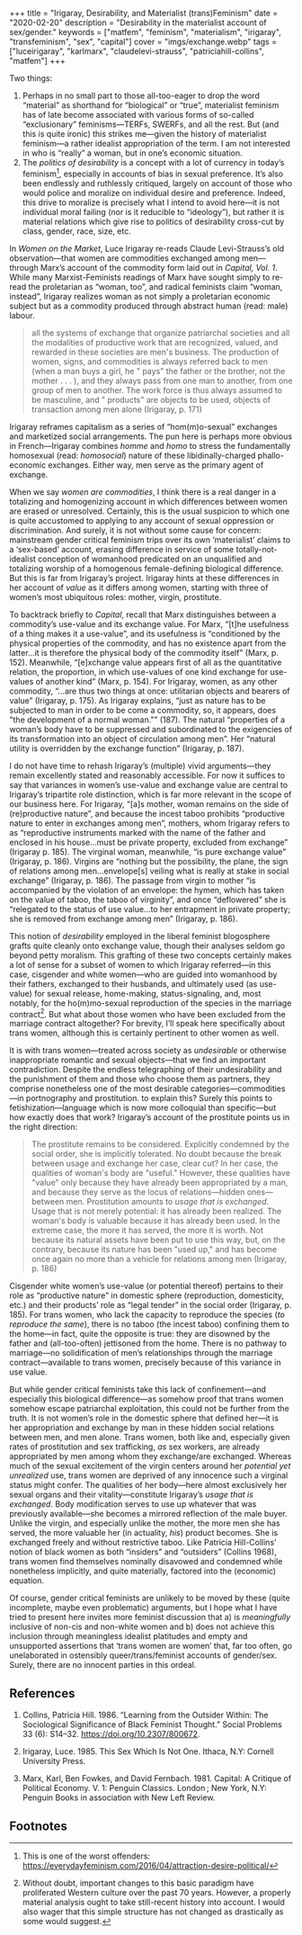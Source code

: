 +++
title = "Irigaray, Desirability, and Materialist (trans)Feminism"
date = "2020-02-20"
description = "Desirability in the materialist account of sex/gender."
keywords = ["matfem", "feminism", "materialism", "irigaray", "transfeminism", "sex", "capital"]
cover = "imgs/exchange.webp"
tags = ["luceirigaray", "karlmarx", "claudelevi-strauss", "patriciahill-collins", "matfem"]
+++

Two things:

1. Perhaps in no small part to those all-too-eager to drop the word “material” as shorthand for “biological” or “true”, materialist feminism has of late become associated with various forms of so-called “exclusionary” feminisms—TERFs, SWERFs, and all the rest. But (and this is quite ironic) this strikes me—given the history of materialist feminism—a rather idealist appropriation of the term. I am not interested in who is “really” a woman, but in one’s economic situation.
1. The _politics of desirability_ is a concept with a lot of currency in today’s feminism[^fn1], especially in accounts of bias in sexual preference. It’s also been endlessly and ruthlessly critiqued, largely on account of those who would police and moralize on individual desire and preference. Indeed, this drive to moralize is precisely what I intend to avoid here—it is not individual moral failing (nor is it reducible to “ideology”), but rather it is material relations which give rise to politics of desirability cross-cut by class, gender, race, size, etc.

In _Women on the Market_, Luce Irigaray re-reads Claude Levi-Strauss’s old observation—that women are commodities exchanged among men—through Marx’s account of the commodity form laid out in _Capital, Vol. 1_. While many Marxist-Feminists readings of Marx have sought simply to re-read the proletarian as “woman, too”, and radical feminists claim “woman, instead”, Irigaray realizes woman as not simply a proletarian economic subject but as a commodity produced through abstract human (read: male) labour.

> all the systems of exchange that organize patriarchal societies and all the modalities of productive work that are recognized, valued, and rewarded in these societies are men's business. The production of women, signs, and commodities is always referred back to men (when a man buys a girl, he " pays" the father or the brother, not the mother . . . ), and they always pass from one man to another, from one group of men to another. The work force is thus always assumed to be masculine, and " products" are objects to be used, objects of transaction among men alone (Irigaray, p. 171)

Irigaray reframes capitalism as a series of “hom(m)o-sexual” exchanges and marketized social arrangements. The pun here is perhaps more obvious in French—Irigaray combines _homme_ and _homo_ to stress the fundamentally homosexual (read: _homosocial_) nature of these libidinally-charged phallo-economic exchanges. Either way, men serve as the primary agent of exchange.

When we say _women are commodities_, I think there is a real danger in a totalizing and homogenizing account in which differences between women are erased or unresolved. Certainly, this is the usual suspicion to which one is quite accustomed to applying to any account of sexual oppression or discrimination. And surely, it is not without some cause for concern: mainstream gender critical feminism trips over its own ‘materialist’ claims to a ‘sex-based’ account, erasing difference in service of some totally-not-idealist conception of womanhood predicated on an unqualified and totalizing worship of a homogenous female-defining biological difference. But this is far from Irigaray’s project. Irigaray hints at these differences in her account of _value_ as it differs among women, starting with three of women’s most ubiquitous roles: mother, virgin, prostitute.

To backtrack briefly to _Capital_, recall that Marx distinguishes between a commodity’s use-value and its exchange value. For Marx, “[t]he usefulness of a thing makes it a use-value”, and its usefulness is “conditioned by the physical properties of the commodity, and has no existence apart from the latter…it is therefore the physical body of the commodity itself” (Marx, p. 152). Meanwhile, “\[e\]xchange value appears first of all as the quantitative relation, the proportion, in which use-values of one kind exchange for use-values of another kind” (Marx, p. 154). For Irigaray, women, as any other commodity, “…are thus two things at once: utilitarian objects and bearers of value” (Irigaray, p. 175). As Irigaray explains, “just as nature has to be subjected to man in order to be­ come a commodity, so, it appears, does "the development of a normal woman."” (187). The natural “properties of a woman’s body have to be suppressed and subordinated to the exigencies of its transformation into an object of circulation among men”. Her “natural utility is overridden by the exchange function” (Irigaray, p. 187).

I do not have time to rehash Irigaray’s (multiple) vivid arguments—they remain excellently stated and reasonably accessible. For now it suffices to say that variances in women’s use-value and exchange value are central to Irigaray’s tripartite role distinction, which is far more relevant in the scope of our business here. For Irigaray, “\[a\]s mother, woman remains on the side of (re)productive nature”, and because the incest taboo prohibits “productive nature to enter in exchanges among men”, mothers, whom Irigaray refers to as “reproductive instruments marked with the name of the father and enclosed in his house…must be private proper­ty, excluded from exchange” (Irigaray p. 185). The virginal woman, meanwhile, “is pure exchange value” (Irigaray, p. 186). Virgins are “nothing but the possibility, the plane, the sign of relations among men…envelope[s] veiling what is really at stake in social exchange” (Irigaray, p. 186). The passage from virgin to mother “is accompanied by the violation of an envelope: the hymen, which has taken on the value of taboo, the taboo of virginity”, and once “deflowered” she is “relegated to the status of use value…to her entrapment in private property; she is removed from exchange among men” (Irigaray, p. 186).

This notion of _desirability_ employed in the liberal feminist blogosphere grafts quite cleanly onto exchange value, though their analyses seldom go beyond petty moralism. This grafting of these two concepts certainly makes a lot of sense for a subset of women to which Irigaray referred—in this case, cisgender and white women—who are guided into womanhood by their fathers, exchanged to their husbands, and ultimately used (as use-value) for sexual release, home-making, status-signaling, and, most notably, for the ho(m)mo-sexual reproduction of the species in the marriage contract[^fn2]. But what about those women who have been excluded from the marriage contract altogether? For brevity, I’ll speak here specifically about trans women, although this is certainly pertinent to other women as well.

It is with trans women—treated across society as _undesirable_ or otherwise inappropriate romantic and sexual objects—that we find an important contradiction. Despite the endless telegraphing of their undesirability and the punishment of them and those who choose them as partners, they comprise nonetheless one of the most desirable categories—commodities—in portnography and prostitution. to explain this? Surely this points to fetishization—language which is now more colloquial than specific—but how exactly does that work? Irigaray’s account of the prostitute points us in the right direction:

> The prostitute remains to be considered. Explicitly condemned by the social order, she is implicitly tolerated. No doubt because the break between usage and exchange her case, clear­ cut? In her case, the qualities of woman's body are "useful." However, these qualities have "value" only because they have already been appropriated by a man, and because they serve as the locus of relations—hidden ones—between men. Prostitution amounts to _usage that is exchanged_. Usage that is not merely potential: it has already been realized. The woman's body is valuable because it has already been used. In the extreme case, the more it has served, the more it is worth. Not because its natural assets have been put to use this way, but, on the contrary, because its nature has been "used up," and has become once again no more than a vehicle for relations among men (Irigaray, p. 186)

Cisgender white women’s use-value (or potential thereof) pertains to their role as “productive nature” in domestic sphere (reproduction, domesticity, etc.) and their products’ role as “legal tender” in the social order (Irigaray, p. 185). For trans women, who lack the capacity to reproduce the species (_to reproduce the same_), there is no taboo (the incest taboo) confining them to the home—in fact, quite the opposite is true: they are disowned by the father and (all-too-often) jettisoned from the home. There is no pathway to marriage—no solidification of men’s relationships through the marriage contract—available to trans women, precisely because of this variance in use value.

But while gender critical feminists take this lack of confinement—and especially this biological difference—as somehow proof that trans women somehow escape patriarchal exploitation, this could not be further from the truth. It is not women’s role in the domestic sphere that defined her—it is her appropriation and exchange by man in these hidden social relations between men, and men alone. Trans women, both like and, especially given rates of prostitution and sex trafficking, _as_ sex workers, are already appropriated by men among whom they exchange/are exchanged. Whereas much of the sexual excitement of the virgin centers around her _potential yet unrealized_ use, trans women are deprived of any innocence such a virginal status might confer. The qualities of her body—here almost exclusively her sexual organs and their vitality—constitute Irigaray’s _usage that is exchanged_. Body modification serves to use up whatever that was previously available—she becomes a mirrored reflection of the male buyer. Unlike the virgin, and especially unlike the mother, the more men she has served, the more valuable her (in actuality, _his_) product becomes. She is exchanged freely and without restrictive taboo. Like Patricia Hill-Collins' notion of black women as both “insiders” and “outsiders” (Collins 1968), trans women find themselves nominally disavowed and condemned while nonetheless implicitly, and quite materially, factored into the (economic) equation.

Of course, gender critical feminists are unlikely to be moved by these (quite incomplete, maybe even problematic) arguments, but I hope what I have tried to present here invites more feminist discussion that a) is _meaningfully_ inclusive of non-cis and non-white women and b) does not achieve this inclusion through meaningless idealist platitudes and empty and unsupported assertions that ‘trans women are women’ that, far too often, go unelaborated in ostensibly queer/trans/feminist accounts of gender/sex. Surely, there are no innocent parties in this ordeal.

[^fn1]: This is one of the worst offenders: <https://everydayfeminism.com/2016/04/attraction-desire-political/>

[^fn2]: Without doubt, important changes to this basic paradigm have proliferated Western culture over the past 70 years. However, a properly material analysis ought to take still-recent history into account. I would also wager that this simple structure has not changed as drastically as some would suggest.

## References

1. Collins, Patricia Hill. 1986. “Learning from the Outsider Within: The Sociological Significance of Black Feminist Thought.” Social Problems 33 (6): S14–32. <https://doi.org/10.2307/800672>.

1. Irigaray, Luce. 1985. This Sex Which Is Not One. Ithaca, N.Y: Cornell University Press.

1. Marx, Karl, Ben Fowkes, and David Fernbach. 1981. Capital: A Critique of Political Economy. V. 1: Penguin Classics. London ; New York, N.Y: Penguin Books in association with New Left Review.

## Footnotes

